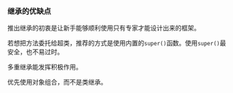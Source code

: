 ### 继承的优缺点

推出继承的初衷是让新手能够顺利使用只有专家才能设计出来的框架。

若想把方法委托给超类，推荐的方式是使用内置的`super()`函数。使用`super()`最安全，也不易过时。

多重继承能发挥积极作用。

优先使用对象组合，而不是类继承。
